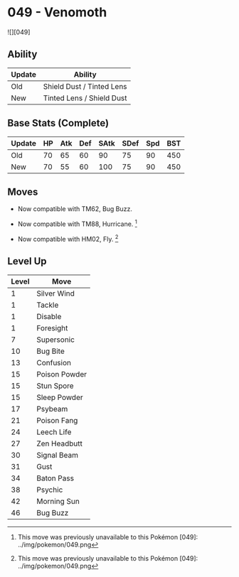 # 049 - Venomoth
![][049]

## Ability

Update | Ability
---    | ---
Old    | Shield Dust / Tinted Lens
New    | Tinted Lens / Shield Dust

## Base Stats (Complete)

Update | HP | Atk | Def | SAtk | SDef | Spd | BST
---    | ---| --- | --- | ---  | ---  | --- | ---
Old    | 70 |  65 |  60 |  90  |  75  |  90  |  450
New    | 70 |  55 |  60 |  100  |  75  |  90  |  450

## Moves

 - Now compatible with TM62, Bug Buzz.

 - Now compatible with TM88, Hurricane. [^1]

 - Now compatible with HM02, Fly. [^1]

## Level Up

Level | Move
---   | ---
  1   | Silver Wind
  1   | Tackle
  1   | Disable
  1   | Foresight
  7   | Supersonic
 10   | Bug Bite
 13   | Confusion
 15   | Poison Powder
 15   | Stun Spore
 15   | Sleep Powder
 17   | Psybeam
 21   | Poison Fang
 24   | Leech Life
 27   | Zen Headbutt
 30   | Signal Beam
 31   | Gust
 34   | Baton Pass
 38   | Psychic
 42   | Morning Sun
 46   | Bug Buzz

[^1]: This move was previously unavailable to this Pokémon
[049]: ../img/pokemon/049.png
